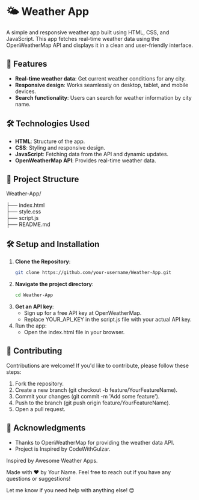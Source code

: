 # 🌤️ Weather App
A simple and responsive weather app built using HTML, CSS, and JavaScript. This app fetches real-time weather data using the OpenWeatherMap API and displays it in a clean and user-friendly interface.

## 🚀 Features
- **Real-time weather data**: Get current weather conditions for any city.
- **Responsive design**: Works seamlessly on desktop, tablet, and mobile devices.
- **Search functionality**: Users can search for weather information by city name.

## 🛠️ Technologies Used
- **HTML**: Structure of the app.
- **CSS**: Styling and responsive design.
- **JavaScript**: Fetching data from the API and dynamic updates.
- **OpenWeatherMap API**: Provides real-time weather data.

## 📂 Project Structure

Weather-App/

├── index.html          
├── style.css        
├── script.js           
├── README.md           

## 🛠️ Setup and Installation

1. **Clone the Repository**:
    ```bash
    git clone https://github.com/your-username/Weather-App.git
2. **Navigate the project  directory**:
   ```bash
   cd Weather-App
4. **Get an API key**:
   - Sign up for a free API key at OpenWeatherMap.
   - Replace YOUR_API_KEY in the script.js file with your actual API key.
5. Run the app:
   - Open the index.html file in your browser.

## 🤝 Contributing
Contributions are welcome! If you'd like to contribute, please follow these steps:

1. Fork the repository.
2. Create a new branch (git checkout -b feature/YourFeatureName).
3. Commit your changes (git commit -m 'Add some feature').
4. Push to the branch (git push origin feature/YourFeatureName).
5. Open a pull request.

## 🙏 Acknowledgments
- Thanks to OpenWeatherMap for providing the weather data API.
- Project is Inspired by CodeWithGulzar.

Inspired by Awesome Weather Apps.

Made with ❤️ by Your Name.
Feel free to reach out if you have any questions or suggestions!

Let me know if you need help with anything else! 😊
